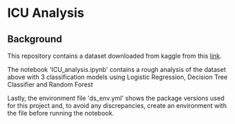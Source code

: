 # ICU Analysis

## Background
This repository contains a dataset downloaded from kaggle from this [link](https://www.kaggle.com/datasets/ukveteran/icu-patients). <br>

The notebook 'ICU_analysis.ipynb' contains a rough analysis of the dataset above with 3 classification models using Logistic Regression, 
Decision Tree Classifier and Random Forest <br>

Lastly, the environment file 'ds_env.yml' shows the package versions used for this project and, to avoid any discrepancies, create an environment with the file before running the notebook.